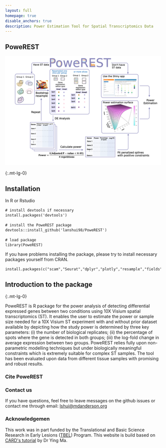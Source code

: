 ```yaml
---
layout: full
homepage: true
disable_anchors: true
description: Power Estimation Tool for Spatial Transcriptomics Data
---
```


## PoweREST
![iDEA\_pipeline](Figure1.png)

{:.mt-lg-0}

## Installation
In R or Rstudio
```
# install devtools if necessary
install.packages('devtools')

# install the PoweREST package
devtools::install_github('lanshui98/PoweREST')

# load package
library(PoweREST)
```

If you have problems installing the package, please try to install necessary packages yourself from CRAN.
``` 
install.packages(c("scam","Seurat","dplyr","plotly","resample","fields","patchwork","ggplot2","boot","knitr","rmarkdown","tidyr"))
```

## Introduction to the package
{:.mt-lg-0}

PoweREST is R package for the power analysis of detecting differential expressed genes between two conditions using 10X Visium spatial transcriptomics (ST). It enables the user to estimate the power or sample size needed for a 10X Visium ST experiment with and without prior dataset available by depicting how the study power is determined by three key parameters: (i) the number of biological replicates; (ii) the percentage of spots where the gene is detected in both groups; (iii) the log-fold change in average expression between two groups. PoweREST relies fully upon non-parametric modelling techniques but under biologically meaningful constraints which is extremely suitable for complex ST samples. The tool has been evaluated upon data from different tissue samples with promising and robust results.

### Cite PoweREST

### Contact us
If you have questions, feel free to leave messages on the github issues or contact me through email: lshui@mdanderson.org

### Acknowledgemen
This work was in part funded by the Translational and Basic Science Research in Early Lesions ([TBEL](https://www.tbelprogram.org/index.html)) Program. This website is build based on [CARD's tutorial](https://yma-lab.github.io/CARD/) by Dr Ying Ma.
